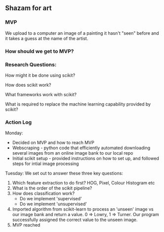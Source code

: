## Shazam for art

### MVP

We upload to a computer an image of a painting it hasn't "seen" before and it takes a guess at the name of the artist.

### How should we get to MVP?

### Research Questions:

How might it be done using scikit?

How does scikit work?

What frameworks work with scikit?

What is required to replace the machine learning capability provided by scikit?


### Action Log

Monday:
* Decided on MVP and how to reach MVP
* Webscraping - python code that efficiently automated downloading several images
from an online image bank to our local repo
* Initial scikit setup - provided instructions on how to set up, and followed steps
for intial image processing

Tuesday:
We set out to answer these three key questions:
  1. Which feature extraction to do first? HOG, Pixel, Colour Histogram etc
  2. What is the order of the scikit pipeline?
  3. How does classification work?
      - Do we implement 'supervised'
      - Do we implement 'unsupervised'
  4. Imported algorithm from scikit-learn to process an 'unseen' image vs our image bank and return a value. 0 => Lowry, 1 => Turner. Our program successfully assigned the correct value to the unseen image. 
  5. MVP reached
    

